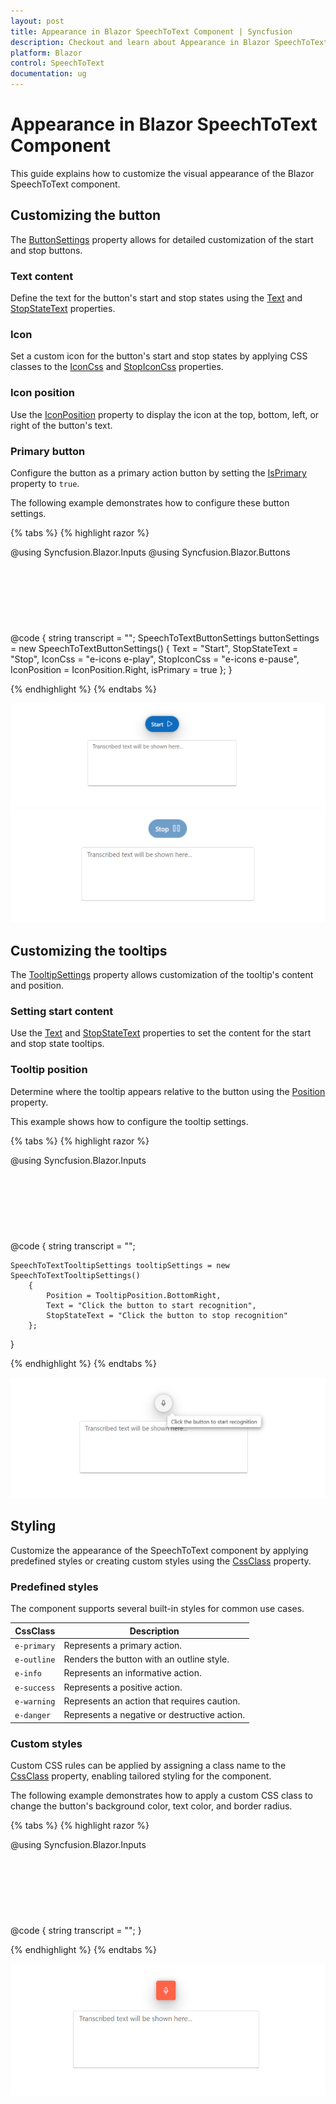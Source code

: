 ```yaml
---
layout: post
title: Appearance in Blazor SpeechToText Component | Syncfusion
description: Checkout and learn about Appearance in Blazor SpeechToText component in Blazor Server App and Blazor WebAssembly App.
platform: Blazor
control: SpeechToText
documentation: ug
---
```


# Appearance in Blazor SpeechToText Component

This guide explains how to customize the visual appearance of the Blazor SpeechToText component.

## Customizing the button

The [ButtonSettings](https://help.syncfusion.com/cr/blazor/Syncfusion.Blazor.Inputs.SfSpeechToText.html#Syncfusion_Blazor_Inputs_SfSpeechToText_ButtonSettings) property allows for detailed customization of the start and stop buttons.

### Text content

Define the text for the button's start and stop states using the [Text](https://help.syncfusion.com/cr/blazor/Syncfusion.Blazor.Inputs.SpeechToTextButtonSettings.html#Syncfusion_Blazor_Inputs_SpeechToTextButtonSettings_Text) and [StopStateText](https://help.syncfusion.com/cr/blazor/Syncfusion.Blazor.Inputs.SpeechToTextButtonSettings.html#Syncfusion_Blazor_Inputs_SpeechToTextButtonSettings_StopStateText) properties.

### Icon

Set a custom icon for the button's start and stop states by applying CSS classes to the [IconCss](https://help.syncfusion.com/cr/blazor/Syncfusion.Blazor.Inputs.SpeechToTextButtonSettings.html#Syncfusion_Blazor_Inputs_SpeechToTextButtonSettings_IconCss) and [StopIconCss](https://help.syncfusion.com/cr/blazor/Syncfusion.Blazor.Inputs.SpeechToTextButtonSettings.html#Syncfusion_Blazor_Inputs_SpeechToTextButtonSettings_StopIconCss) properties.

### Icon position

Use the [IconPosition](https://help.syncfusion.com/cr/blazor/Syncfusion.Blazor.Inputs.SpeechToTextButtonSettings.html#Syncfusion_Blazor_Inputs_SpeechToTextButtonSettings_IconPosition) property to display the icon at the top, bottom, left, or right of the button's text.

### Primary button

Configure the button as a primary action button by setting the [IsPrimary](https://help.syncfusion.com/cr/blazor/Syncfusion.Blazor.Inputs.SpeechToTextButtonSettings.html#Syncfusion_Blazor_Inputs_SpeechToTextButtonSettings_IsPrimary) property to `true`.

The following example demonstrates how to configure these button settings.

{% tabs %}
{% highlight razor %}

@using Syncfusion.Blazor.Inputs
@using Syncfusion.Blazor.Buttons

<div class="speechtext-container">
    <SfSpeechToText ButtonSettings="@buttonSettings" @bind-Transcript="@transcript"></SfSpeechToText>
    <SfTextArea RowCount="5" ColumnCount="50" @bind-Value="@transcript" ResizeMode="Resize.None" Placeholder="Transcribed text will be shown here..."></SfTextArea>
</div>

@code {
    string transcript = "";
    SpeechToTextButtonSettings buttonSettings = new SpeechToTextButtonSettings()
    {
        Text = "Start",
        StopStateText = "Stop",
        IconCss = "e-icons e-play",
        StopIconCss = "e-icons e-pause",
        IconPosition = IconPosition.Right,
        isPrimary = true
    };
}

<style>
    .speechtext-container {
        margin: 50px auto;
        gap: 20px;
        display: flex;
        flex-direction: column;
        align-items: center;
    }
</style>

{% endhighlight %}
{% endtabs %}

![Blazor SpeechToText Button Idle state](images/customize-btn-idle-state.png)
![Blazor SpeechToText Button Listening state](images/customize-btn-listening-state.png)

## Customizing the tooltips

The [TooltipSettings](https://help.syncfusion.com/cr/blazor/Syncfusion.Blazor.Inputs.SfSpeechToText.html#Syncfusion_Blazor_Inputs_SfSpeechToText_TooltipSettings) property allows customization of the tooltip's content and position.

### Setting start content

Use the [Text](https://help.syncfusion.com/cr/blazor/Syncfusion.Blazor.Inputs.SpeechToTextTooltipSettings.html#Syncfusion_Blazor_Inputs_SpeechToTextTooltipSettings_Text) and [StopStateText](https://help.syncfusion.com/cr/blazor/Syncfusion.Blazor.Inputs.SpeechToTextTooltipSettings.html#Syncfusion_Blazor_Inputs_SpeechToTextTooltipSettings_StopStateText) properties to set the content for the start and stop state tooltips.

### Tooltip position

Determine where the tooltip appears relative to the button using the [Position](https://help.syncfusion.com/cr/blazor/Syncfusion.Blazor.Inputs.SpeechToTextTooltipSettings.html#Syncfusion_Blazor_Inputs_SpeechToTextTooltipSettings_Position) property.

This example shows how to configure the tooltip settings.

{% tabs %}
{% highlight razor %}

@using Syncfusion.Blazor.Inputs

<div class="speechtext-container">
    <SfSpeechToText TooltipSettings="@tooltipSettings" @bind-Transcript="@transcript"></SfSpeechToText>
    <SfTextArea RowCount="5" ColumnCount="50" @bind-Value="@transcript" ResizeMode="Resize.None" Placeholder="Transcribed text will be shown here..."></SfTextArea>
</div>

@code {
    string transcript = "";

    SpeechToTextTooltipSettings tooltipSettings = new SpeechToTextTooltipSettings()
        {
            Position = TooltipPosition.BottomRight,
            Text = "Click the button to start recognition",
            StopStateText = "Click the button to stop recognition"
        };
}

<style>
    .speechtext-container {
        margin: 50px auto;
        gap: 20px;
        display: flex;
        flex-direction: column;
        align-items: center;
    }
</style>

{% endhighlight %}
{% endtabs %}

![Blazor SpeechToText Tooltip](images/speechtotext-tooltip.png)

## Styling

Customize the appearance of the SpeechToText component by applying predefined styles or creating custom styles using the [CssClass](https://help.syncfusion.com/cr/blazor/Syncfusion.Blazor.Inputs.SfSpeechToText.html#Syncfusion_Blazor_Inputs_SfSpeechToText_CssClass) property.

### Predefined styles

The component supports several built-in styles for common use cases.

| CssClass    | Description                                   |
|-------------|-----------------------------------------------|
| `e-primary` | Represents a primary action.                  |
| `e-outline` | Renders the button with an outline style.     |
| `e-info`    | Represents an informative action.             |
| `e-success` | Represents a positive action.                 |
| `e-warning` | Represents an action that requires caution.   |
| `e-danger`  | Represents a negative or destructive action.  |

### Custom styles

Custom CSS rules can be applied by assigning a class name to the [CssClass](https://help.syncfusion.com/cr/blazor/Syncfusion.Blazor.Inputs.SfSpeechToText.html#Syncfusion_Blazor_Inputs_SfSpeechToText_CssClass) property, enabling tailored styling for the component.

The following example demonstrates how to apply a custom CSS class to change the button's background color, text color, and border radius.

{% tabs %}
{% highlight razor %}

@using Syncfusion.Blazor.Inputs

<div class="speechtext-container">
    <SfSpeechToText CssClass="customSpeechBtn" @bind-Transcript="@transcript"></SfSpeechToText>
    <SfTextArea RowCount="5" ColumnCount="50" @bind-Value="@transcript" ResizeMode="Resize.None" Placeholder="Transcribed text will be shown here..."></SfTextArea>
</div>

@code {
    string transcript = "";
}

<style>
    .speechtext-container {
        margin: 50px auto;
        gap: 20px;
        display: flex;
        flex-direction: column;
        align-items: center;
    }

    .e-speech-to-text.customSpeechBtn {
        background-color: #ff6347;
        color: #fff;
        border-radius: 5px;
    }

    .e-speech-to-text.customSpeechBtn:hover,
    .e-speech-to-text.customSpeechBtn:focus {
        background-color: #ff4500;
    }
</style>

{% endhighlight %}
{% endtabs %}

![Blazor SpeechToText Tooltip](images/speechtotext-cssClass.png)
